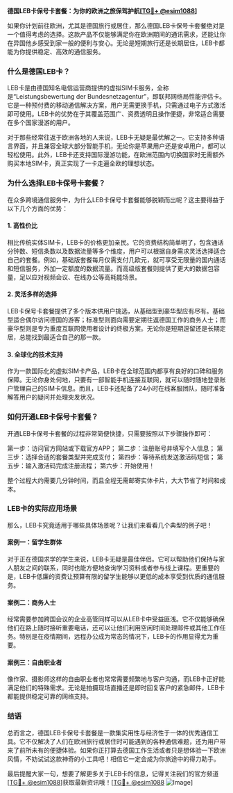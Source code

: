 **德国LEB卡保号卡套餐：为你的欧洲之旅保驾护航[[TG💪+ @esim1088](https://t.me/s/esim1088)]**

如果你计划前往欧洲，尤其是德国旅行或居住，那么德国LEB卡保号卡套餐绝对是一个值得考虑的选择。这款产品不仅能够满足你在欧洲期间的通讯需求，还能让你在异国他乡感受到家一般的便利与安心。无论是短期旅行还是长期居住，LEB卡都能为你提供稳定、高效的通信服务。

### **什么是德国LEB卡？**

LEB卡是由德国知名电信运营商提供的虚拟SIM卡服务，全称是“Leistungsbewertung der Bundesnetzagentur”，即联邦网络局性能评估卡。它是一种预付费的移动通信解决方案，用户无需更换手机，只需通过电子方式激活即可使用。LEB卡的优势在于其覆盖范围广、资费透明且操作便捷，非常适合需要在多个国家漫游的用户。

对于那些经常往返于欧洲各地的人来说，LEB卡无疑是最优解之一。它支持多种语言界面，并且兼容全球大部分智能手机，无论你是苹果用户还是安卓用户，都可以轻松使用。此外，LEB卡还支持国际漫游功能，在欧洲范围内切换国家时无需额外购买本地SIM卡，真正实现了一卡走遍全欧的理想状态。

### **为什么选择LEB卡保号卡套餐？**

在众多跨境通信服务中，为什么LEB卡保号卡套餐能够脱颖而出呢？这主要得益于以下几个方面的优势：

#### **1. 高性价比**
相比传统实体SIM卡，LEB卡的价格更加亲民。它的资费结构简单明了，包含通话分钟数、短信条数以及数据流量等多个维度，用户可以根据自身需求灵活选择适合自己的套餐。例如，基础版套餐每月仅需支付几欧元，就可享受无限量的国内通话和短信服务，外加一定额度的数据流量。而高级版套餐则提供了更大的数据包容量，足以应对视频会议、在线办公等高耗能场景。

#### **2. 灵活多样的选择**
LEB卡保号卡套餐提供了多个版本供用户挑选，从基础型到豪华型应有尽有。基础型适合偶尔访问德国的游客；标准型则面向需要定期往返德国工作的商务人士；而豪华型则是专为重度互联网使用者设计的终极方案。无论你是短期逗留还是长期定居，总能找到最适合自己的那一款。

#### **3. 全球化的技术支持**
作为一款国际化的虚拟SIM卡产品，LEB卡在全球范围内都享有良好的口碑和服务保障。无论你身处何地，只要有一部智能手机连接互联网，就可以随时随地登录账户管理自己的SIM卡信息。而且，LEB卡还配备了24小时在线客服团队，随时准备解答用户的疑问并处理突发状况。

### **如何开通LEB卡保号卡套餐？**

开通LEB卡保号卡套餐的过程非常简便快捷，只需要按照以下步骤操作即可：

第一步：访问官方网站或下载官方APP；
第二步：注册账号并填写个人信息；
第三步：选择合适的套餐类型并完成支付；
第四步：等待系统发送激活码短信；
第五步：输入激活码完成注册流程；
第六步：开始使用！

整个过程大约需要几分钟时间，而且全程无需邮寄实体卡片，大大节省了时间和成本。

### **LEB卡的实际应用场景**

那么，LEB卡究竟适用于哪些具体场景呢？让我们来看看几个典型的例子吧！

#### **案例一：留学生群体**
对于正在德国求学的学生来说，LEB卡无疑是最佳伴侣。它可以帮助他们保持与家人朋友之间的联系，同时也能方便地查询学习资料或者参与线上课程。更重要的是，LEB卡低廉的资费让预算有限的留学生能够以更低的成本享受到优质的通信服务。

#### **案例二：商务人士**
经常需要参加跨国会议的企业高管同样可以从LEB卡中受益匪浅。它不仅能够确保他们在路上随时接听重要电话，还可以让他们利用空闲时间处理邮件或其他工作任务。特别是在疫情期间，远程办公成为常态的情况下，LEB卡的作用显得尤为重要。

#### **案例三：自由职业者**
像作家、摄影师这样的自由职业者也常常需要频繁地与客户沟通，而LEB卡正好能满足他们的特殊需求。无论是拍摄现场直播还是即时回复客户的紧急邮件，LEB卡都能提供稳定可靠的网络支持。

### **结语**

总而言之，德国LEB卡保号卡套餐是一款集实用性与经济性于一体的优秀通信工具。它不仅解决了人们在欧洲旅行或居住时可能遇到的各种通信难题，还为用户带来了前所未有的便捷体验。如果你正打算去德国工作生活或者只是想体验一下欧洲风情，不妨试试这款神奇的小工具吧！相信它一定会成为你旅途中的得力助手。

最后提醒大家一句，想要了解更多关于LEB卡的信息，记得关注我们的官方频道[[TG💪+ @esim1088](https://t.me/s/esim1088)]获取最新资讯哦！[[TG💪+ @esim1088](https://t.me/s/esim1088) ![Image](https://i.postimg.cc/4NQfJmqS/Snipaste-2025-05-13-00-14-12.png)]